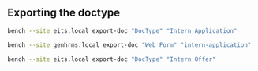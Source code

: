 ## Exporting the doctype

```bash
bench --site eits.local export-doc "DocType" "Intern Application"
```

```bash
bench --site genhrms.local export-doc "Web Form" "intern-application" 
```

```bash
bench --site eits.local export-doc "DocType" "Intern Offer"
```




